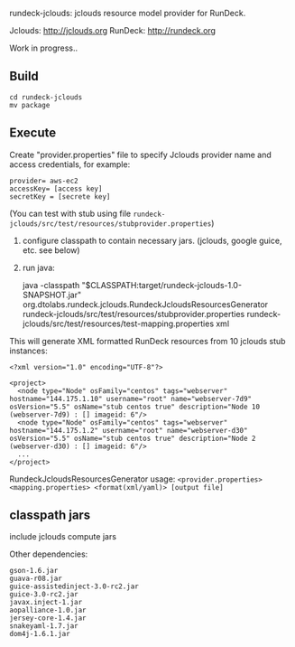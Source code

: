 rundeck-jclouds: jclouds resource model provider for RunDeck.

Jclouds: http://jclouds.org
RunDeck: http://rundeck.org

Work in progress..

Build
---

    cd rundeck-jclouds
    mv package

Execute
---

Create "provider.properties" file to specify Jclouds provider name and access credentials, for example:

    provider= aws-ec2
    accessKey= [access key]
    secretKey = [secrete key]

(You can test with stub using file `rundeck-jclouds/src/test/resources/stubprovider.properties`)

1. configure classpath to contain necessary jars. (jclouds, google guice, etc. see below)
2. run java:

    java -classpath "$CLASSPATH:target/rundeck-jclouds-1.0-SNAPSHOT.jar" org.dtolabs.rundeck.jclouds.RundeckJcloudsResourcesGenerator rundeck-jclouds/src/test/resources/stubprovider.properties rundeck-jclouds/src/test/resources/test-mapping.properties xml

This will generate XML formatted RunDeck resources from 10 jclouds stub instances:

    <?xml version="1.0" encoding="UTF-8"?>

    <project>
      <node type="Node" osFamily="centos" tags="webserver" hostname="144.175.1.10" username="root" name="webserver-7d9" osVersion="5.5" osName="stub centos true" description="Node 10 (webserver-7d9) : [] imageid: 6"/>
      <node type="Node" osFamily="centos" tags="webserver" hostname="144.175.1.2" username="root" name="webserver-d30" osVersion="5.5" osName="stub centos true" description="Node 2 (webserver-d30) : [] imageid: 6"/>
      ...
    </project>

RundeckJcloudsResourcesGenerator usage: `<provider.properties> <mapping.properties> <format(xml/yaml)> [output file]`

classpath jars
----

include jclouds compute jars

Other dependencies:

    gson-1.6.jar
    guava-r08.jar
    guice-assistedinject-3.0-rc2.jar
    guice-3.0-rc2.jar
    javax.inject-1.jar
    aopalliance-1.0.jar
    jersey-core-1.4.jar
    snakeyaml-1.7.jar
    dom4j-1.6.1.jar